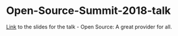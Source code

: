 # Open-Source-Summit-2018-talk

[Link](https://docs.google.com/presentation/d/11N-d882AO8mR8htLvF0b_XCbTjFlBBshXd1jGwt2qdw/edit?usp=sharing) to the slides for the talk - Open Source: A great provider for all.
